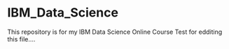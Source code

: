# IBM_Data_Science
This repository is for my IBM Data Science Online Course
Test for edditing this file....
